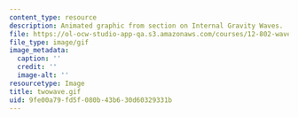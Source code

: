 ```yaml
---
content_type: resource
description: Animated graphic from section on Internal Gravity Waves.
file: https://ol-ocw-studio-app-qa.s3.amazonaws.com/courses/12-802-wave-motions-in-the-ocean-and-atmosphere-spring-2004/9fe00a79fd5f080b43b630d60329331b_twowave.gif
file_type: image/gif
image_metadata:
  caption: ''
  credit: ''
  image-alt: ''
resourcetype: Image
title: twowave.gif
uid: 9fe00a79-fd5f-080b-43b6-30d60329331b
---
```

